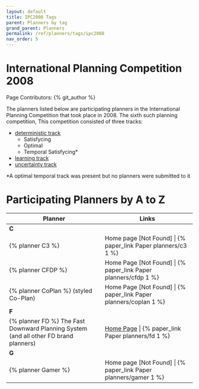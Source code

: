 ```yaml
---
layout: default
title: IPC2008 Tags
parent: Planners by tag
grand_parent: Planners
permalink: /ref/planners/tags/ipc2008
nav_order: 5
---
```

# International Planning Competition 2008

Page Contributors: {% git_author %}

The planners listed below are participating planners in the International Planning Competition that took place in 2008. The sixth such planning competition, This competition consisted of three tracks:

- [deterministic track](http://icaps-conference.org/ipc2008/deterministic/HomePage.html)
    - Satisfycing
    - Optimal
    - Temporal Satisfycing*
- [learning track](http://icaps-conference.org/ipc2008/probabilistic)
- [uncertainty track](http://icaps-conference.org/ipc2008/learning)

*A optimal temporal track was present but no planners were submitted to it

# Participating Planners by A to Z

| Planner | Links |
|---------|-------|
| **C**   |       |
| {% planner C3 %} | Home page [Not Found] \| {% paper_link Paper planners/c3 1 %} |
| {% planner CFDP %} | Home Page [Not Found] \| {% paper_link Paper planners/cfdp 1 %} |
| {% planner CoPlan %} (styled Co-Plan) | Home Page [Not Found] \| {% paper_link Paper planners/coplan 1 %} |
| **F**   |       |
| {% planner FD %} The Fast Downward Planning System (and all other FD brand planners) | [Home Page](http://www.fast-downward.org/) \| {% paper_link Paper planners/fd 1 %} |
| **G**   |       |
| {% planner Gamer %} | Home page [Not Found] \| {% paper_link Paper planners/gamer 1 %} |